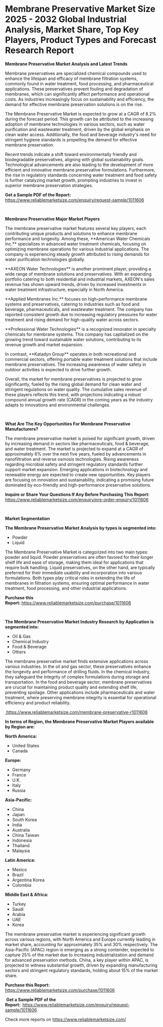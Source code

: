 <p><h1>Membrane Preservative Market Size 2025 - 2032 Global Industrial Analysis, Market Share, Top Key Players, Product Types and Forecast Research Report</h1></p><p><strong>Membrane Preservative Market Analysis and Latest Trends</strong></p>
<p><p>Membrane preservatives are specialized chemical compounds used to enhance the lifespan and efficacy of membrane filtration systems, commonly found in water treatment, food processing, and pharmaceutical applications. These preservatives prevent fouling and degradation of membranes, which can significantly affect performance and operational costs. As industries increasingly focus on sustainability and efficiency, the demand for effective membrane preservation solutions is on the rise.</p><p>The Membrane Preservative Market is expected to grow at a CAGR of 8.2% during the forecast period. This growth can be attributed to the increasing adoption of membrane technologies in various sectors, such as water purification and wastewater treatment, driven by the global emphasis on clean water access. Additionally, the food and beverage industry's need for stringent hygiene standards is propelling the demand for effective membrane preservation.</p><p>Recent trends indicate a shift toward environmentally friendly and biodegradable preservatives, aligning with global sustainability goals. Technological advancements are also leading to the development of more efficient and innovative membrane preservative formulations. Furthermore, the rise in regulatory standards concerning water treatment and food safety is further catalyzing market growth, prompting industries to invest in superior membrane preservation strategies.</p></p>
<p><strong>Get a Sample PDF of the Report:&nbsp;</strong> <a href="https://www.reliablemarketsize.com/enquiry/request-sample/1011606?utm_campaign=1911&utm_medium=2&utm_source=Github&utm_content=ia&utm_term=30012025&utm_id=membrane-preservative">https://www.reliablemarketsize.com/enquiry/request-sample/1011606</a></p>
<p>&nbsp;</p>
<p><strong>Membrane Preservative Major Market Players</strong></p>
<p><p>The membrane preservative market features several key players, each contributing unique products and solutions to enhance membrane performance and longevity. Among these, **American Water Chemicals Inc.** specializes in advanced water treatment chemicals, focusing on optimizing membrane operations for various industrial applications. The company is experiencing steady growth attributed to rising demands for water purification technologies globally.</p><p>**AXEON Water Technologies** is another prominent player, providing a wide range of membrane solutions and preservatives. With an expanding portfolio catering to both residential and industrial markets, AXEON's sales revenue has shown upward trends, driven by increased investments in water treatment infrastructure, especially in North America.</p><p>**Applied Membranes Inc.** focuses on high-performance membrane systems and preservatives, catering to industries such as food and beverage, pharmaceuticals, and wastewater treatment. The company has reported consistent growth due to increasing regulatory pressures for water treatment and rising demand for high-quality water across sectors.</p><p>**Professional Water Technologies** is a recognized innovator in specialty chemicals for membrane systems. This company has capitalized on the growing trend toward sustainable water solutions, contributing to its revenue growth and market expansion.</p><p>In contrast, **Katadyn Group** operates in both recreational and commercial sectors, offering portable water treatment solutions that include membrane preservatives. The increasing awareness of water safety in outdoor activities is expected to drive further growth.</p><p>Overall, the market for membrane preservatives is projected to grow significantly, fueled by the rising global demand for clean water and stringent regulations on water quality. The cumulative sales revenue of these players reflects this trend, with projections indicating a robust compound annual growth rate (CAGR) in the coming years as the industry adapts to innovations and environmental challenges.</p></p>
<p>&nbsp;</p>
<p><strong>What Are The Key Opportunities For Membrane Preservative Manufacturers?</strong></p>
<p><p>The membrane preservative market is poised for significant growth, driven by increasing demand in sectors like pharmaceuticals, food & beverage, and water treatment. The market is projected to expand at a CAGR of approximately 6% over the next five years, fueled by advancements in nanofiltration and reverse osmosis technologies. Rising awareness regarding microbial safety and stringent regulatory standards further support market expansion. Emerging applications in biotechnology and renewable energy are expected to create new opportunities. Key players are focusing on innovation and sustainability, indicating a promising future dominated by eco-friendly and high-performance preservative solutions.</p></p>
<p><strong>Inquire or Share Your Questions If Any Before Purchasing This Report:</strong> <a href="https://www.reliablemarketsize.com/enquiry/pre-order-enquiry/1011606?utm_campaign=1911&utm_medium=2&utm_source=Github&utm_content=ia&utm_term=30012025&utm_id=membrane-preservative">https://www.reliablemarketsize.com/enquiry/pre-order-enquiry/1011606</a></p>
<p>&nbsp;</p>
<p><strong>Market Segmentation</strong></p>
<p><strong>The Membrane Preservative Market Analysis by types is segmented into:</strong></p>
<p><ul><li>Powder</li><li>Liquid</li></ul></p>
<p><p>The Membrane Preservative Market is categorized into two main types: powder and liquid. Powder preservatives are often favored for their longer shelf life and ease of storage, making them ideal for applications that require bulk handling. Liquid preservatives, on the other hand, are typically preferred for their immediate usability and incorporation into various formulations. Both types play critical roles in extending the life of membranes in filtration systems, ensuring optimal performance in water treatment, food processing, and other industrial applications.</p></p>
<p><strong>Purchase this Report:&nbsp;</strong><a href="https://www.reliablemarketsize.com/purchase/1011606?utm_campaign=1911&utm_medium=2&utm_source=Github&utm_content=ia&utm_term=30012025&utm_id=membrane-preservative">https://www.reliablemarketsize.com/purchase/1011606</a></p>
<p>&nbsp;</p>
<p><strong>The Membrane Preservative Market Industry Research by Application is segmented into:</strong></p>
<p><ul><li>Oil & Gas</li><li>Chemical Industry</li><li>Food & Beverage</li><li>Others</li></ul></p>
<p><p>The membrane preservative market finds extensive applications across various industries. In the oil and gas sector, these preservatives enhance the longevity and performance of drilling fluids. In the chemical industry, they safeguard the integrity of complex formulations during storage and transportation. In the food and beverage sector, membrane preservatives are crucial for maintaining product quality and extending shelf life, preventing spoilage. Other applications include pharmaceuticals and water treatment, where preserving membrane integrity is essential for operational efficiency and product reliability.</p></p>
<p><a href="https://www.reliablemarketsize.com/membrane-preservative-r1011606?utm_campaign=1911&utm_medium=2&utm_source=Github&utm_content=ia&utm_term=30012025&utm_id=membrane-preservative">&nbsp;https://www.reliablemarketsize.com/membrane-preservative-r1011606</a></p>
<p><strong>In terms of Region, the Membrane Preservative Market Players available by Region are:</strong></p>
<p>
    <p> <strong> North America: </strong>
        <ul>
            <li>United States</li>
            <li>Canada</li>
        </ul>
        </p> 
    <p> <strong> Europe: </strong>
        <ul>
            <li>Germany</li>
            <li>France</li>
            <li>U.K.</li>
            <li>Italy</li>
            <li>Russia</li>
        </ul>
        </p> 
    <p> <strong> Asia-Pacific: </strong>
        <ul>
            <li>China</li>
            <li>Japan</li>
            <li>South Korea</li>
            <li>India</li>
            <li>Australia</li>
            <li>China Taiwan</li>
            <li>Indonesia</li>
            <li>Thailand</li>
            <li>Malaysia</li>
        </ul>
        </p> 
    <p> <strong> Latin America: </strong>
        <ul>
            <li>Mexico</li>
            <li>Brazil</li>
            <li>Argentina Korea</li>
            <li>Colombia</li>
        </ul>
        </p> 
    <p> <strong> Middle East & Africa: </strong>
        <ul>
            <li>Turkey</li>
            <li>Saudi</li>
            <li>Arabia</li>
            <li>UAE</li>
            <li>Korea</li>
        </ul>
    </p>
    </p>
<p><p>The membrane preservative market is experiencing significant growth across various regions, with North America and Europe currently leading in market share, accounting for approximately 35% and 30% respectively. The Asia-Pacific (APAC) region is emerging as a strong contender, expected to capture 25% of the market due to increasing industrialization and demand for advanced preservation methods. China, a key player within APAC, is projected to witness substantial growth, driven by expanding manufacturing sectors and stringent regulatory standards, holding about 15% of the market share.</p></p>
<p><strong>Purchase this Report: </strong><a href="https://www.reliablemarketsize.com/purchase/1011606?utm_campaign=1911&utm_medium=2&utm_source=Github&utm_content=ia&utm_term=30012025&utm_id=membrane-preservative">https://www.reliablemarketsize.com/purchase/1011606</a></p>
<p>&nbsp;<strong>Get a Sample PDF of the Report:&nbsp;&nbsp;</strong><a href="https://www.reliablemarketsize.com/enquiry/request-sample/1011606?utm_campaign=1911&utm_medium=2&utm_source=Github&utm_content=ia&utm_term=30012025&utm_id=membrane-preservative">https://www.reliablemarketsize.com/enquiry/request-sample/1011606</a></p>
<p><strong></strong></p>
<p>Check more reports on <a href="https://www.reliablemarketsize.com/?utm_campaign=1911&utm_medium=2&utm_source=Github&utm_content=ia&utm_term=30012025&utm_id=membrane-preservative">https://www.reliablemarketsize.com/</a></p>